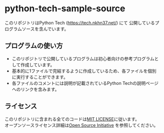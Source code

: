 # python-tech-sample-source

このリポジトリはPython Tech (https://tech.nkhn37.net/) にて
公開しているプログラムソースを含んでいます。

## プログラムの使い方

- このリポジトリで公開しているプログラムは初心者向けの参考プログラムとして作成しています。
- 基本的に1ファイルで完結するように作成しているため、各ファイルを個別に実行することができます。
- 各ファイルのコメントには説明が記載されているPython Techの説明ページへのリンクを含みます。

## ライセンス
このリポジトリに含まれる全てのコードは[MIT LICENSE](/LICENSE)に従います。  
オープンソースライセンス詳細は[Open Source Initiative](https://opensource.org/licenses/MIT)
を参照してください。
